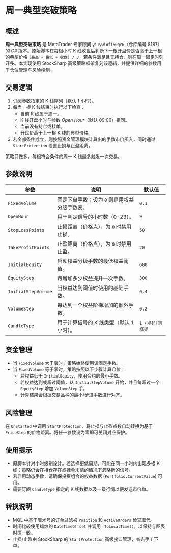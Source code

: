 # 周一典型突破策略

## 概述

**周一典型突破策略** 是 MetaTrader 专家顾问 `yi1ywioff50qr6`（仓库编号 8187）的 C# 版本。原始脚本在每根小时 K 线收盘后判断下一根开盘价是否高于上一根的典型价格 `(最高 + 最低 + 收盘) / 3`，若条件满足且无持仓，则在周一固定时刻开多。本实现使用 StockSharp 高级策略框架复刻该逻辑，并提供详细的参数用于仓位管理与风险控制。

## 交易逻辑

1. 订阅参数指定的 K 线序列（默认 1 小时）。
2. 每当一根 K 线结束时执行以下检查：
   - 当前 K 线属于周一。
   - K 线开盘小时与参数 *Open Hour*（默认 09:00）相同。
   - 当前没有持仓或挂单。
   - 开盘价高于上一根 K 线的典型价格。
3. 若全部条件成立，则按照资金管理模块计算出的手数市价买入，同时通过 `StartProtection` 设置止损与止盈距离。

策略只做多，每根符合条件的周一 K 线最多触发一次交易。

## 参数说明

| 参数 | 说明 | 默认值 |
|------|------|--------|
| `FixedVolume` | 固定下单手数；设为 `0` 则启用权益分级手数表。 | `0.1` |
| `OpenHour` | 用于判定信号的小时数（0-23）。 | `9` |
| `StopLossPoints` | 止损距离（价格点），为 `0` 时禁用止损。 | `50` |
| `TakeProfitPoints` | 止盈距离（价格点），为 `0` 时禁用止盈。 | `20` |
| `InitialEquity` | 启动权益分级手数的最低权益阈值。 | `600` |
| `EquityStep` | 每增加多少权益提升一次手数。 | `300` |
| `InitialStepVolume` | 当权益达到阈值时使用的基础手数。 | `0.4` |
| `VolumeStep` | 每达到一个权益阶梯增加的额外手数。 | `0.2` |
| `CandleType` | 用于计算信号的 K 线类型（默认 1 小时）。 | `1 小时时间框架` |

## 资金管理

- 当 `FixedVolume` 大于零时，策略始终使用该固定手数。
- 当 `FixedVolume` 等于零时，策略按照以下步骤计算仓位：
  - 若权益低于 `InitialEquity`，使用合约的最小手数。
  - 若权益达到或超过阈值，从 `InitialStepVolume` 开始，并且每超过一个 `EquityStep` 增加 `VolumeStep` 手。
  - 计算结果会根据交易品种的最小/步进手数进行对齐。

## 风险管理

在 `OnStarted` 中调用 `StartProtection`，将止损与止盈点数自动转换为基于 `PriceStep` 的价格距离。将任一参数设为零即可关闭对应保护。

## 使用提示

- 原脚本针对小时级别设计。若选择更低周期，可能在同一小时内出现多根 K 线；策略仍会在持仓存在或挂单未清的情况下忽略新的信号。
- 若启用动态手数，请确保投资组合的权益数据 (`Portfolio.CurrentValue`) 可用。
- 需要订阅 `CandleType` 指定的 K 线数据以及一级行情以便发送市价单。

## 转换说明

- MQL 中基于魔术号的订单过滤被 `Position` 和 `ActiveOrders` 检查取代。
- 时间比较使用蜡烛的 `DateTimeOffset` 并调用 `.ToLocalTime()`，以保持与图表时区一致。
- 止损/止盈由 StockSharp 的 `StartProtection` 高级接口管理，省去手工下单。


